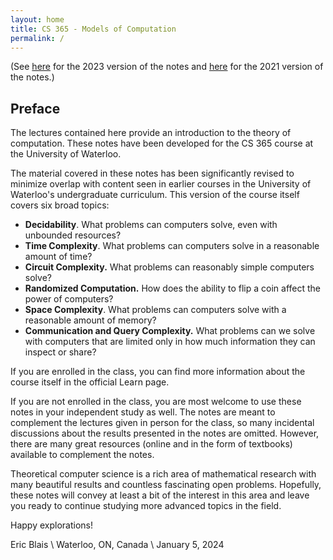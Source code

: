 ```yaml
---
layout: home
title: CS 365 - Models of Computation
permalink: /
---
```


(See [here](w23/) for the 2023 version of the notes and [here](w21/) for the 2021 version of the notes.)

## Preface

The lectures contained here provide an introduction to the theory of computation.
These notes have been developed for the CS 365 course at the University of Waterloo.

The material covered in these notes has been significantly revised to minimize overlap with content seen in earlier courses in the University of Waterloo's undergraduate curriculum.
This version of the course itself covers six broad topics:

* **Decidability**. What problems can computers solve, even with unbounded resources?
* **Time Complexity**. What problems can computers solve in a reasonable amount of time? 
* **Circuit Complexity.** What problems can reasonably simple computers solve?
* **Randomized Computation.** How does the ability to flip a coin affect the power of computers?
* **Space Complexity**. What problems can computers solve with a reasonable amount of memory?
* **Communication and Query Complexity.** What problems can we solve with computers that are limited only in how much information they can inspect or share?

If you are enrolled in the class, you can find more information about the course itself in the official Learn page.

If you are not enrolled in the class, you are most welcome to use these notes in your independent study as well.
The notes are meant to complement the lectures given in person for the class, so many incidental discussions about the results presented in the notes are omitted.
However, there are many great resources (online and in the form of textbooks) available to complement the notes.

Theoretical computer science is a rich area of mathematical research with many beautiful results and countless fascinating open problems.
Hopefully, these notes will convey at least a bit of the interest in this area and leave you ready to continue studying more advanced topics in the field.

Happy explorations!

Eric Blais \\
Waterloo, ON, Canada \\
January 5, 2024


